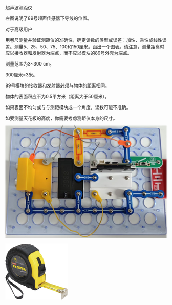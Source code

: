 超声波测距仪

左图说明了89号超声传感器下导线的位置。

对于高级用户

用卷尺测量并验证测距仪的准确性，确定读数的类型或误差：加性、乘性或线性误差。测量5、25、50、75、100和150厘米。画出一个图表。请注意，测量距离时应以接收器和发射器为端点，而不应以模块的89号外壳为端点。

测量范围为3~300 cm。

300厘米=3米。

89号模块的接收器和发射器必须与物体的距离相同。

物体的表面积应不为0.5平方米（距离大于50厘米）。

如果表面不均匀或与与测距模块成一个角度，读数可能不准确。

如要测量天花板的高度，你需要考虑测距仪本身的尺寸。

![](105p1.jpg)

![](105p6.png)